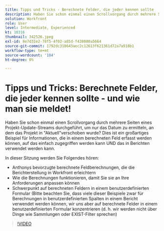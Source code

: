 ```yaml
---
title: Tipps und Tricks - Berechnete Felder, die jeder kennen sollte
description: Haben Sie schon einmal einen Scrollvorgang durch mehrere Seiten eines Projekt-Update-Streams durchgeführt, um nur das Datum zu ermitteln, an dem das Projekt in "Aktuell"verschoben wurde? Dies ist eine großartige ... (Beschreibungen sollten zwischen 60 und 160 Zeichen lang sein)
solution: Workfront
role: User
level: Intermediate, Experienced
kt: 10316
thumbnail: 342526.jpeg
exl-id: 8e7d31e2-78f5-4f02-a85d-f438880a5664
source-git-commit: 1792dc318643aec2c12613f621361d72a7a918b1
workflow-type: tm+mt
source-wordcount: '184'
ht-degree: 0%

---
```


# Tipps und Tricks: Berechnete Felder, die jeder kennen sollte - und wie man sie meldet!

Haben Sie schon einmal einen Scrollvorgang durch mehrere Seiten eines Projekt-Update-Streams durchgeführt, um nur das Datum zu ermitteln, an dem das Projekt in &quot;Aktuell&quot;verschoben wurde? Dies ist ein großartiges Beispiel für Informationen, die in einem berechneten Feld erfasst werden können, auf das einfach zugegriffen werden kann UND das in Berichten verwendet werden kann.

In dieser Sitzung werden Sie Folgendes hören:

* Anthonys bevorzugte berechnete Feldberechnungen, die die Berichterstellung in Workfront erleichtern
* Wie die Berechnungen funktionieren, damit Sie sie an Ihre Anforderungen anpassen können
* Schwerpunkt auf berechneten Feldern in einem benutzerdefinierten Formular (Bitte beachten Sie, dass viele dieser Beispiele zwar für Berechnungen in benutzerdefinierten Spalten in einem Bericht verwendet werden können, wir uns aber auf berechnete Felder in einem benutzerdefinierten Formular konzentrieren (d. h. wir werden nicht über Dinge wie Sammlungen oder EXIST-Filter sprechen)

>[!VIDEO](https://video.tv.adobe.com/v/342526/?quality=12&learn=on)
